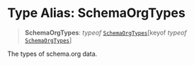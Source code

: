# Type Alias: SchemaOrgTypes

> **SchemaOrgTypes**: *typeof* [`SchemaOrgTypes`](../variables/SchemaOrgTypes.md)\[keyof *typeof* [`SchemaOrgTypes`](../variables/SchemaOrgTypes.md)\]

The types of schema.org data.
